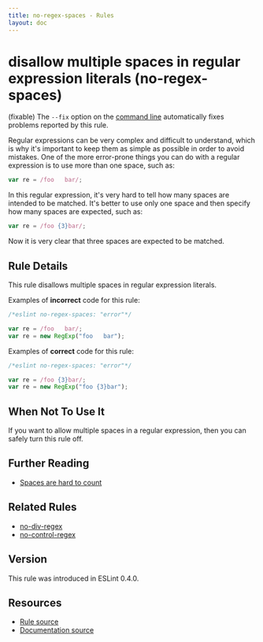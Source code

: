 ```yaml
---
title: no-regex-spaces - Rules
layout: doc
---
```

<!-- Note: No pull requests accepted for this file. See README.md in the root directory for details. -->

# disallow multiple spaces in regular expression literals (no-regex-spaces)

(fixable) The `--fix` option on the [command line](../user-guide/command-line-interface#fix) automatically fixes problems reported by this rule.

Regular expressions can be very complex and difficult to understand, which is why it's important to keep them as simple as possible in order to avoid mistakes. One of the more error-prone things you can do with a regular expression is to use more than one space, such as:

```js
var re = /foo   bar/;
```

In this regular expression, it's very hard to tell how many spaces are intended to be matched. It's better to use only one space and then specify how many spaces are expected, such as:

```js
var re = /foo {3}bar/;
```

Now it is very clear that three spaces are expected to be matched.

## Rule Details

This rule disallows multiple spaces in regular expression literals.

Examples of **incorrect** code for this rule:

```js
/*eslint no-regex-spaces: "error"*/

var re = /foo   bar/;
var re = new RegExp("foo   bar");
```

Examples of **correct** code for this rule:

```js
/*eslint no-regex-spaces: "error"*/

var re = /foo {3}bar/;
var re = new RegExp("foo {3}bar");
```

## When Not To Use It

If you want to allow multiple spaces in a regular expression, then you can safely turn this rule off.

## Further Reading

* [Spaces are hard to count](http://jslinterrors.com/spaces-are-hard-to-count-use-a/)

## Related Rules

* [no-div-regex](no-div-regex)
* [no-control-regex](no-control-regex)

## Version

This rule was introduced in ESLint 0.4.0.

## Resources

* [Rule source](https://github.com/eslint/eslint/tree/master/lib/rules/no-regex-spaces.js)
* [Documentation source](https://github.com/eslint/eslint/tree/master/docs/rules/no-regex-spaces.md)
